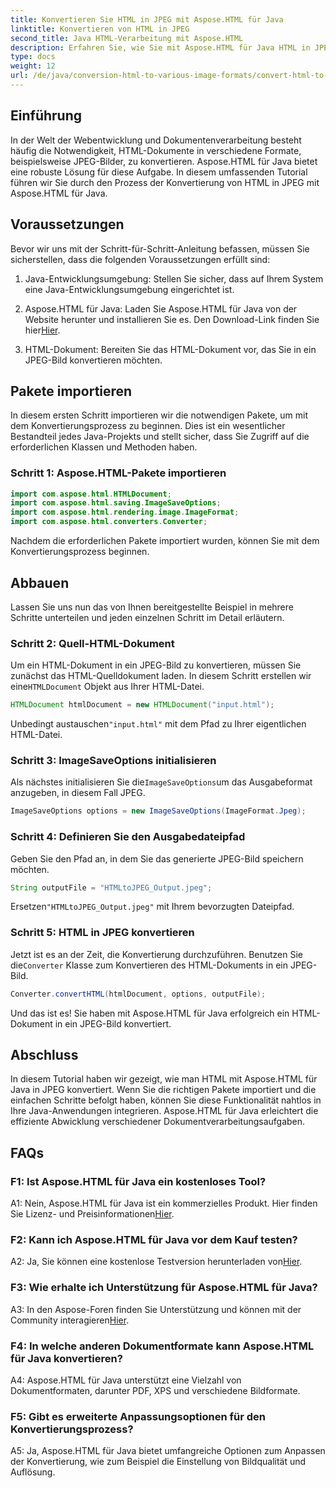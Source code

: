 ```yaml
---
title: Konvertieren Sie HTML in JPEG mit Aspose.HTML für Java
linktitle: Konvertieren von HTML in JPEG
second_title: Java HTML-Verarbeitung mit Aspose.HTML
description: Erfahren Sie, wie Sie mit Aspose.HTML für Java HTML in JPEG konvertieren. Schritt-für-Schritt-Anleitung für eine reibungslose Dokumentenverarbeitung.
type: docs
weight: 12
url: /de/java/conversion-html-to-various-image-formats/convert-html-to-jpeg/
---
```

## Einführung

In der Welt der Webentwicklung und Dokumentenverarbeitung besteht häufig die Notwendigkeit, HTML-Dokumente in verschiedene Formate, beispielsweise JPEG-Bilder, zu konvertieren. Aspose.HTML für Java bietet eine robuste Lösung für diese Aufgabe. In diesem umfassenden Tutorial führen wir Sie durch den Prozess der Konvertierung von HTML in JPEG mit Aspose.HTML für Java. 

## Voraussetzungen

Bevor wir uns mit der Schritt-für-Schritt-Anleitung befassen, müssen Sie sicherstellen, dass die folgenden Voraussetzungen erfüllt sind:

1. Java-Entwicklungsumgebung: Stellen Sie sicher, dass auf Ihrem System eine Java-Entwicklungsumgebung eingerichtet ist.

2.  Aspose.HTML für Java: Laden Sie Aspose.HTML für Java von der Website herunter und installieren Sie es. Den Download-Link finden Sie hier[Hier](https://releases.aspose.com/html/java/).

3. HTML-Dokument: Bereiten Sie das HTML-Dokument vor, das Sie in ein JPEG-Bild konvertieren möchten.

## Pakete importieren

In diesem ersten Schritt importieren wir die notwendigen Pakete, um mit dem Konvertierungsprozess zu beginnen. Dies ist ein wesentlicher Bestandteil jedes Java-Projekts und stellt sicher, dass Sie Zugriff auf die erforderlichen Klassen und Methoden haben.

### Schritt 1: Aspose.HTML-Pakete importieren

```java
import com.aspose.html.HTMLDocument;
import com.aspose.html.saving.ImageSaveOptions;
import com.aspose.html.rendering.image.ImageFormat;
import com.aspose.html.converters.Converter;
```

Nachdem die erforderlichen Pakete importiert wurden, können Sie mit dem Konvertierungsprozess beginnen.

## Abbauen

Lassen Sie uns nun das von Ihnen bereitgestellte Beispiel in mehrere Schritte unterteilen und jeden einzelnen Schritt im Detail erläutern.

### Schritt 2: Quell-HTML-Dokument

 Um ein HTML-Dokument in ein JPEG-Bild zu konvertieren, müssen Sie zunächst das HTML-Quelldokument laden. In diesem Schritt erstellen wir eine`HTMLDocument` Objekt aus Ihrer HTML-Datei.

```java
HTMLDocument htmlDocument = new HTMLDocument("input.html");
```

 Unbedingt austauschen`"input.html"` mit dem Pfad zu Ihrer eigentlichen HTML-Datei.

### Schritt 3: ImageSaveOptions initialisieren

 Als nächstes initialisieren Sie die`ImageSaveOptions`um das Ausgabeformat anzugeben, in diesem Fall JPEG.

```java
ImageSaveOptions options = new ImageSaveOptions(ImageFormat.Jpeg);
```

### Schritt 4: Definieren Sie den Ausgabedateipfad

Geben Sie den Pfad an, in dem Sie das generierte JPEG-Bild speichern möchten.

```java
String outputFile = "HTMLtoJPEG_Output.jpeg";
```

 Ersetzen`"HTMLtoJPEG_Output.jpeg"` mit Ihrem bevorzugten Dateipfad.

### Schritt 5: HTML in JPEG konvertieren

 Jetzt ist es an der Zeit, die Konvertierung durchzuführen. Benutzen Sie die`Converter` Klasse zum Konvertieren des HTML-Dokuments in ein JPEG-Bild.

```java
Converter.convertHTML(htmlDocument, options, outputFile);
```

Und das ist es! Sie haben mit Aspose.HTML für Java erfolgreich ein HTML-Dokument in ein JPEG-Bild konvertiert.

## Abschluss

In diesem Tutorial haben wir gezeigt, wie man HTML mit Aspose.HTML für Java in JPEG konvertiert. Wenn Sie die richtigen Pakete importiert und die einfachen Schritte befolgt haben, können Sie diese Funktionalität nahtlos in Ihre Java-Anwendungen integrieren. Aspose.HTML für Java erleichtert die effiziente Abwicklung verschiedener Dokumentverarbeitungsaufgaben.

## FAQs

### F1: Ist Aspose.HTML für Java ein kostenloses Tool?

 A1: Nein, Aspose.HTML für Java ist ein kommerzielles Produkt. Hier finden Sie Lizenz- und Preisinformationen[Hier](https://purchase.aspose.com/buy).

### F2: Kann ich Aspose.HTML für Java vor dem Kauf testen?

 A2: Ja, Sie können eine kostenlose Testversion herunterladen von[Hier](https://releases.aspose.com/html/java).

### F3: Wie erhalte ich Unterstützung für Aspose.HTML für Java?

A3: In den Aspose-Foren finden Sie Unterstützung und können mit der Community interagieren[Hier](https://forum.aspose.com/).

### F4: In welche anderen Dokumentformate kann Aspose.HTML für Java konvertieren?

A4: Aspose.HTML für Java unterstützt eine Vielzahl von Dokumentformaten, darunter PDF, XPS und verschiedene Bildformate.

### F5: Gibt es erweiterte Anpassungsoptionen für den Konvertierungsprozess?

A5: Ja, Aspose.HTML für Java bietet umfangreiche Optionen zum Anpassen der Konvertierung, wie zum Beispiel die Einstellung von Bildqualität und Auflösung.